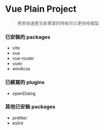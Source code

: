 # Vue Plain Project

> 用來快速產生新專案的時候可以更快地複製

### 已安裝的 packages

- vite
- vue
- vue-router
- vuex
- windicss

### 已經寫的 plugins

- openDialog

### 其他已安裝 packages

- prettier
- eslint
